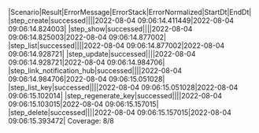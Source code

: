 |Scenario|Result|ErrorMessage|ErrorStack|ErrorNormalized|StartDt|EndDt|
|step_create|successed||||2022-08-04 09:06:14.411449|2022-08-04 09:06:14.824003|
|step_show|successed||||2022-08-04 09:06:14.825003|2022-08-04 09:06:14.877002|
|step_list|successed||||2022-08-04 09:06:14.877002|2022-08-04 09:06:14.928721|
|step_update|successed||||2022-08-04 09:06:14.928721|2022-08-04 09:06:14.984706|
|step_link_notification_hub|successed||||2022-08-04 09:06:14.984706|2022-08-04 09:06:15.051028|
|step_list_key|successed||||2022-08-04 09:06:15.051028|2022-08-04 09:06:15.102014|
|step_regenerate_key|successed||||2022-08-04 09:06:15.103015|2022-08-04 09:06:15.157015|
|step_delete|successed||||2022-08-04 09:06:15.157015|2022-08-04 09:06:15.393472|
Coverage: 8/8
